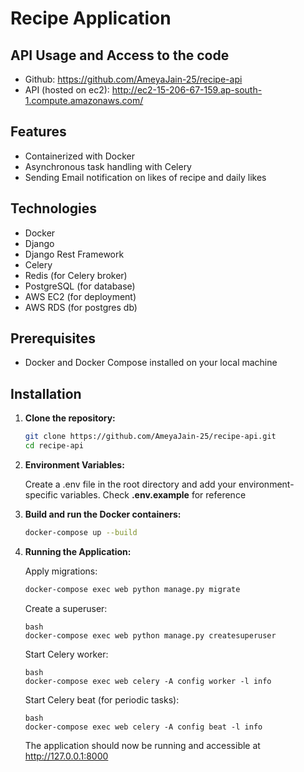 # Recipe Application

## API Usage and Access to the code

- Github: https://github.com/AmeyaJain-25/recipe-api
- API (hosted on ec2): http://ec2-15-206-67-159.ap-south-1.compute.amazonaws.com/

## Features

- Containerized with Docker
- Asynchronous task handling with Celery
- Sending Email notification on likes of recipe and daily likes

## Technologies

- Docker
- Django
- Django Rest Framework
- Celery
- Redis (for Celery broker)
- PostgreSQL (for database)
- AWS EC2 (for deployment)
- AWS RDS (for postgres db)

## Prerequisites

- Docker and Docker Compose installed on your local machine

## Installation

1. **Clone the repository:**

   ```bash
   git clone https://github.com/AmeyaJain-25/recipe-api.git
   cd recipe-api
   ```

2. **Environment Variables:**

   Create a .env file in the root directory and add your environment-specific variables. Check **.env.example** for reference

3. **Build and run the Docker containers:**

   ```bash
   docker-compose up --build
   ```

4. **Running the Application:**

   Apply migrations:

   ```bash
   docker-compose exec web python manage.py migrate
   ```

   Create a superuser:

   ```
   bash
   docker-compose exec web python manage.py createsuperuser
   ```

   Start Celery worker:

   ```
   bash
   docker-compose exec web celery -A config worker -l info
   ```

   Start Celery beat (for periodic tasks):

   ```
   bash
   docker-compose exec web celery -A config beat -l info
   ```

   The application should now be running and accessible at http://127.0.0.1:8000
